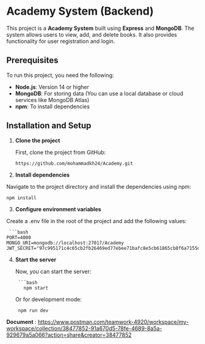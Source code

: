 # Academy System (Backend)

This project is a **Academy System** built using **Express** and **MongoDB**. The system allows users to view, add, and delete books. It also provides functionality for user registration and login.

## Prerequisites

To run this project, you need the following:

- **Node.js**: Version 14 or higher
- **MongoDB**: For storing data (You can use a local database or cloud services like MongoDB Atlas)
- **npm**: To install dependencies

## Installation and Setup

1. **Clone the project**

   First, clone the project from GitHub:

   ```bash
   https://github.com/mohammadkh24/Academy.git

2. **Install dependencies**

Navigate to the project directory and install the dependencies using npm:

    npm install

3. **Configure environment variables**

Create a .env file in the root of the project and add the following values:

     ```bash
    PORT=4000
    MONGO_URI=mongodb://localhost:27017/Academy
    JWT_SECRET="97c995171c4c65cb2fb26469ed77ebee71bafc8e5cb61865cb8f6a7155d7b0fedab8436639ba9b0505cd2ddd5121da1b9c038cb9c61d73e2808068084ef9415b"

4. **Start the server**

     Now, you can start the server:
   
        ```bash
          npm start
     Or for development mode:

        npm run dev

**Document** :
https://www.postman.com/teamwork-4920/workspace/my-workspace/collection/38477852-91a670d5-78fe-4689-8a5a-929679a5a066?action=share&creator=38477852
